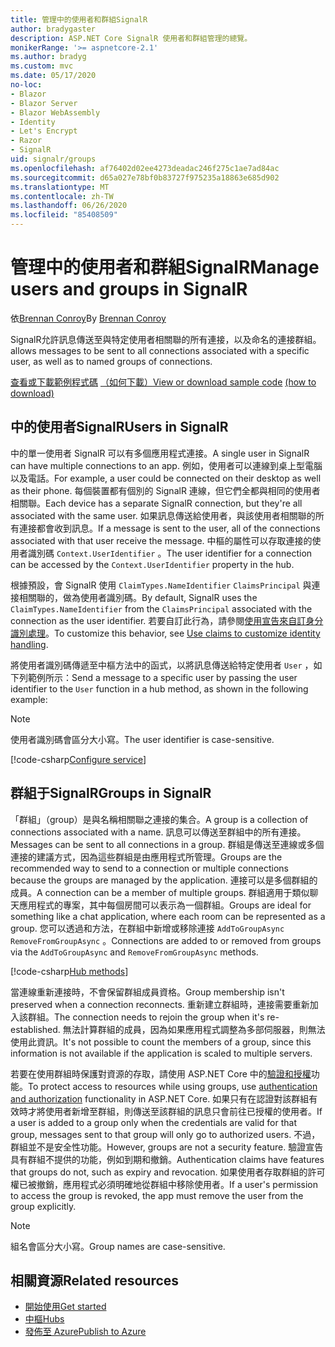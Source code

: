```yaml
---
title: 管理中的使用者和群組SignalR
author: bradygaster
description: ASP.NET Core SignalR 使用者和群組管理的總覽。
monikerRange: '>= aspnetcore-2.1'
ms.author: bradyg
ms.custom: mvc
ms.date: 05/17/2020
no-loc:
- Blazor
- Blazor Server
- Blazor WebAssembly
- Identity
- Let's Encrypt
- Razor
- SignalR
uid: signalr/groups
ms.openlocfilehash: af76402d02ee4273deadac246f275c1ae7ad84ac
ms.sourcegitcommit: d65a027e78bf0b83727f975235a18863e685d902
ms.translationtype: MT
ms.contentlocale: zh-TW
ms.lasthandoff: 06/26/2020
ms.locfileid: "85408509"
---
```

# <a name="manage-users-and-groups-in-signalr"></a><span data-ttu-id="af0af-103">管理中的使用者和群組SignalR</span><span class="sxs-lookup"><span data-stu-id="af0af-103">Manage users and groups in SignalR</span></span>

<span data-ttu-id="af0af-104">依[Brennan Conroy](https://github.com/BrennanConroy)</span><span class="sxs-lookup"><span data-stu-id="af0af-104">By [Brennan Conroy](https://github.com/BrennanConroy)</span></span>

SignalR<span data-ttu-id="af0af-105">允許訊息傳送至與特定使用者相關聯的所有連接，以及命名的連接群組。</span><span class="sxs-lookup"><span data-stu-id="af0af-105"> allows messages to be sent to all connections associated with a specific user, as well as to named groups of connections.</span></span>

<span data-ttu-id="af0af-106">[查看或下載範例程式碼](https://github.com/dotnet/AspNetCore.Docs/tree/master/aspnetcore/signalr/groups/sample/) [（如何下載）](xref:index#how-to-download-a-sample)</span><span class="sxs-lookup"><span data-stu-id="af0af-106">[View or download sample code](https://github.com/dotnet/AspNetCore.Docs/tree/master/aspnetcore/signalr/groups/sample/) [(how to download)](xref:index#how-to-download-a-sample)</span></span>

## <a name="users-in-signalr"></a><span data-ttu-id="af0af-107">中的使用者SignalR</span><span class="sxs-lookup"><span data-stu-id="af0af-107">Users in SignalR</span></span>

<span data-ttu-id="af0af-108">中的單一使用者 SignalR 可以有多個應用程式連接。</span><span class="sxs-lookup"><span data-stu-id="af0af-108">A single user in SignalR can have multiple connections to an app.</span></span> <span data-ttu-id="af0af-109">例如，使用者可以連線到桌上型電腦以及電話。</span><span class="sxs-lookup"><span data-stu-id="af0af-109">For example, a user could be connected on their desktop as well as their phone.</span></span> <span data-ttu-id="af0af-110">每個裝置都有個別的 SignalR 連線，但它們全都與相同的使用者相關聯。</span><span class="sxs-lookup"><span data-stu-id="af0af-110">Each device has a separate SignalR connection, but they're all associated with the same user.</span></span> <span data-ttu-id="af0af-111">如果訊息傳送給使用者，與該使用者相關聯的所有連接都會收到訊息。</span><span class="sxs-lookup"><span data-stu-id="af0af-111">If a message is sent to the user, all of the connections associated with that user receive the message.</span></span> <span data-ttu-id="af0af-112">中樞的屬性可以存取連接的使用者識別碼 `Context.UserIdentifier` 。</span><span class="sxs-lookup"><span data-stu-id="af0af-112">The user identifier for a connection can be accessed by the `Context.UserIdentifier` property in the hub.</span></span>

<span data-ttu-id="af0af-113">根據預設，會 SignalR 使用 `ClaimTypes.NameIdentifier` `ClaimsPrincipal` 與連接相關聯的，做為使用者識別碼。</span><span class="sxs-lookup"><span data-stu-id="af0af-113">By default, SignalR uses the `ClaimTypes.NameIdentifier` from the `ClaimsPrincipal` associated with the connection as the user identifier.</span></span> <span data-ttu-id="af0af-114">若要自訂此行為，請參閱[使用宣告來自訂身分識別處理](xref:signalr/authn-and-authz#use-claims-to-customize-identity-handling)。</span><span class="sxs-lookup"><span data-stu-id="af0af-114">To customize this behavior, see [Use claims to customize identity handling](xref:signalr/authn-and-authz#use-claims-to-customize-identity-handling).</span></span>

<span data-ttu-id="af0af-115">將使用者識別碼傳遞至中樞方法中的函式，以將訊息傳送給特定使用者 `User` ，如下列範例所示：</span><span class="sxs-lookup"><span data-stu-id="af0af-115">Send a message to a specific user by passing the user identifier to the `User` function in a hub method, as shown in the following example:</span></span>

> [!NOTE]
> <span data-ttu-id="af0af-116">使用者識別碼會區分大小寫。</span><span class="sxs-lookup"><span data-stu-id="af0af-116">The user identifier is case-sensitive.</span></span>

[!code-csharp[Configure service](groups/sample/Hubs/ChatHub.cs?range=29-32)]

## <a name="groups-in-signalr"></a><span data-ttu-id="af0af-117">群組于SignalR</span><span class="sxs-lookup"><span data-stu-id="af0af-117">Groups in SignalR</span></span>

<span data-ttu-id="af0af-118">「群組」（group）是與名稱相關聯之連接的集合。</span><span class="sxs-lookup"><span data-stu-id="af0af-118">A group is a collection of connections associated with a name.</span></span> <span data-ttu-id="af0af-119">訊息可以傳送至群組中的所有連接。</span><span class="sxs-lookup"><span data-stu-id="af0af-119">Messages can be sent to all connections in a group.</span></span> <span data-ttu-id="af0af-120">群組是傳送至連線或多個連接的建議方式，因為這些群組是由應用程式所管理。</span><span class="sxs-lookup"><span data-stu-id="af0af-120">Groups are the recommended way to send to a connection or multiple connections because the groups are managed by the application.</span></span> <span data-ttu-id="af0af-121">連接可以是多個群組的成員。</span><span class="sxs-lookup"><span data-stu-id="af0af-121">A connection can be a member of multiple groups.</span></span> <span data-ttu-id="af0af-122">群組適用于類似聊天應用程式的專案，其中每個房間可以表示為一個群組。</span><span class="sxs-lookup"><span data-stu-id="af0af-122">Groups are ideal for something like a chat application, where each room can be represented as a group.</span></span> <span data-ttu-id="af0af-123">您可以透過和方法，在群組中新增或移除連接 `AddToGroupAsync` `RemoveFromGroupAsync` 。</span><span class="sxs-lookup"><span data-stu-id="af0af-123">Connections are added to or removed from groups via the `AddToGroupAsync` and `RemoveFromGroupAsync` methods.</span></span>

[!code-csharp[Hub methods](groups/sample/Hubs/ChatHub.cs?range=15-27)]

<span data-ttu-id="af0af-124">當連線重新連接時，不會保留群組成員資格。</span><span class="sxs-lookup"><span data-stu-id="af0af-124">Group membership isn't preserved when a connection reconnects.</span></span> <span data-ttu-id="af0af-125">重新建立群組時，連接需要重新加入該群組。</span><span class="sxs-lookup"><span data-stu-id="af0af-125">The connection needs to rejoin the group when it's re-established.</span></span> <span data-ttu-id="af0af-126">無法計算群組的成員，因為如果應用程式調整為多部伺服器，則無法使用此資訊。</span><span class="sxs-lookup"><span data-stu-id="af0af-126">It's not possible to count the members of a group, since this information is not available if the application is scaled to multiple servers.</span></span>

<span data-ttu-id="af0af-127">若要在使用群組時保護對資源的存取，請使用 ASP.NET Core 中的[驗證和授權](xref:signalr/authn-and-authz)功能。</span><span class="sxs-lookup"><span data-stu-id="af0af-127">To protect access to resources while using groups, use [authentication and authorization](xref:signalr/authn-and-authz) functionality in ASP.NET Core.</span></span> <span data-ttu-id="af0af-128">如果只有在認證對該群組有效時才將使用者新增至群組，則傳送至該群組的訊息只會前往已授權的使用者。</span><span class="sxs-lookup"><span data-stu-id="af0af-128">If a user is added to a group only when the credentials are valid for that group, messages sent to that group will only go to authorized users.</span></span> <span data-ttu-id="af0af-129">不過，群組並不是安全性功能。</span><span class="sxs-lookup"><span data-stu-id="af0af-129">However, groups are not a security feature.</span></span> <span data-ttu-id="af0af-130">驗證宣告具有群組不提供的功能，例如到期和撤銷。</span><span class="sxs-lookup"><span data-stu-id="af0af-130">Authentication claims have features that groups do not, such as expiry and revocation.</span></span> <span data-ttu-id="af0af-131">如果使用者存取群組的許可權已被撤銷，應用程式必須明確地從群組中移除使用者。</span><span class="sxs-lookup"><span data-stu-id="af0af-131">If a user's permission to access the group is revoked, the app must remove the user from the group explicitly.</span></span>

> [!NOTE]
> <span data-ttu-id="af0af-132">組名會區分大小寫。</span><span class="sxs-lookup"><span data-stu-id="af0af-132">Group names are case-sensitive.</span></span>

## <a name="related-resources"></a><span data-ttu-id="af0af-133">相關資源</span><span class="sxs-lookup"><span data-stu-id="af0af-133">Related resources</span></span>

* [<span data-ttu-id="af0af-134">開始使用</span><span class="sxs-lookup"><span data-stu-id="af0af-134">Get started</span></span>](xref:tutorials/signalr)
* [<span data-ttu-id="af0af-135">中樞</span><span class="sxs-lookup"><span data-stu-id="af0af-135">Hubs</span></span>](xref:signalr/hubs)
* [<span data-ttu-id="af0af-136">發佈至 Azure</span><span class="sxs-lookup"><span data-stu-id="af0af-136">Publish to Azure</span></span>](xref:signalr/publish-to-azure-web-app)
